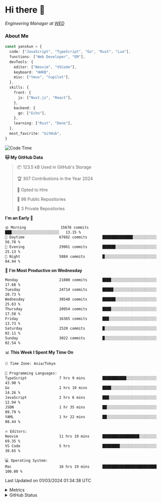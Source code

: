 # Hi there&nbsp;:wave:

<!-- ![Alt text](https://spotify-recently-played-readme.vercel.app/api?user=31kynbuubkiu3r4qh4hjuaglhfay) -->

_Engineering Manager at [WED](https://github.com/wedinc)_

### About Me

```ts
const yanskun = {
  code: ["JavaScript", "TypeScript", "Go", "Rust", "Lua"],
  functions: ["Web Developer", "EM"],
  devTools: {
    editor: ["Neovim", "VSCode"],
    keyboard: "HHKB",
    misc: ["tmux", "Copilot"],
  },
  skills: {
    front: {
      js: ["Nuxt.js", "React"],
    },
    backend: {
      go: ["Echo"],
    },
    learning: ["Rust", "Deno"],
  },
  most_favirite: "GitHub",
}
```

<!--START_SECTION:waka-->
![Code Time](http://img.shields.io/badge/Code%20Time-721%20hrs%2016%20mins-blue)

**🐱 My GitHub Data** 

> 📦 123.5 kB Used in GitHub's Storage 
 > 
> 🏆 307 Contributions in the Year 2024
 > 
> 💼 Opted to Hire
 > 
> 📜 98 Public Repositories 
 > 
> 🔑 3 Private Repositories 
 > 
**I'm an Early 🐤** 

```text
🌞 Morning                15676 commits       ███░░░░░░░░░░░░░░░░░░░░░░   13.15 % 
🌆 Daytime                67682 commits       ██████████████░░░░░░░░░░░   56.78 % 
🌃 Evening                29961 commits       ██████░░░░░░░░░░░░░░░░░░░   25.13 % 
🌙 Night                  5884 commits        █░░░░░░░░░░░░░░░░░░░░░░░░   04.94 % 
```
📅 **I'm Most Productive on Wednesday** 

```text
Monday                   21080 commits       ████░░░░░░░░░░░░░░░░░░░░░   17.68 % 
Tuesday                  24714 commits       █████░░░░░░░░░░░░░░░░░░░░   20.73 % 
Wednesday                30548 commits       ██████░░░░░░░░░░░░░░░░░░░   25.63 % 
Thursday                 20954 commits       ████░░░░░░░░░░░░░░░░░░░░░   17.58 % 
Friday                   16365 commits       ███░░░░░░░░░░░░░░░░░░░░░░   13.73 % 
Saturday                 2520 commits        █░░░░░░░░░░░░░░░░░░░░░░░░   02.11 % 
Sunday                   3022 commits        █░░░░░░░░░░░░░░░░░░░░░░░░   02.54 % 
```


📊 **This Week I Spent My Time On** 

```text
🕑︎ Time Zone: Asia/Tokyo

💬 Programming Languages: 
TypeScript               7 hrs 9 mins        ███████████░░░░░░░░░░░░░░   43.90 % 
Go                       2 hrs 19 mins       ████░░░░░░░░░░░░░░░░░░░░░   14.26 % 
JavaScript               2 hrs 6 mins        ███░░░░░░░░░░░░░░░░░░░░░░   12.94 % 
JSON                     1 hr 35 mins        ██░░░░░░░░░░░░░░░░░░░░░░░   09.79 % 
YAML                     1 hr 22 mins        ██░░░░░░░░░░░░░░░░░░░░░░░   08.44 % 

🔥 Editors: 
Neovim                   11 hrs 19 mins      █████████████████░░░░░░░░   69.35 % 
VS Code                  5 hrs               ████████░░░░░░░░░░░░░░░░░   30.65 % 

💻 Operating System: 
Mac                      16 hrs 19 mins      █████████████████████████   100.00 % 
```


 Last Updated on 01/03/2024 01:34:38 UTC
<!--END_SECTION:waka-->

<details>
  <summary>Metrics</summary>
  <img src="https://github.com/yanskun/yanskun/blob/main/github-metrics.svg" alt="Metrics">
</details>

<details>
  <summary>GitHub Status</summary>
  <picture>
    <source media="(prefers-color-scheme: dark)" srcset="https://raw.githubusercontent.com/yanskun/yanskun/master/profile-summary-card-output/nord_dark/0-profile-details.svg">
   <img src="https://raw.githubusercontent.com/yanskun/yanskun/master/profile-summary-card-output/default/0-profile-details.svg">
  </picture>
  <br>
  <picture>
    <source media="(prefers-color-scheme: dark)" srcset="https://raw.githubusercontent.com/yanskun/yanskun/master/profile-summary-card-output/nord_dark/1-repos-per-language.svg">
   <img src="https://raw.githubusercontent.com/yanskun/yanskun/master/profile-summary-card-output/default/1-repos-per-language.svg">
  </picture>
  <picture>
    <source media="(prefers-color-scheme: dark)" srcset="https://raw.githubusercontent.com/yanskun/yanskun/master/profile-summary-card-output/nord_dark/2-most-commit-language.svg">
   <img src="https://raw.githubusercontent.com/yanskun/yanskun/master/profile-summary-card-output/default/2-most-commit-language.svg">
  </picture>
  <br>
  <picture>
    <source media="(prefers-color-scheme: dark)" srcset="https://raw.githubusercontent.com/yanskun/yanskun/master/profile-summary-card-output/nord_dark/3-stats.svg">
   <img src="https://raw.githubusercontent.com/yanskun/yanskun/master/profile-summary-card-output/default/3-stats.svg">
  </picture>
  <picture>
    <source media="(prefers-color-scheme: dark)" srcset="https://raw.githubusercontent.com/yanskun/yanskun/master/profile-summary-card-output/nord_dark/4-productive-time.svg">
   <img src="https://raw.githubusercontent.com/yanskun/yanskun/master/profile-summary-card-output/default/4-productive-time.svg">
  </picture>
</details>
